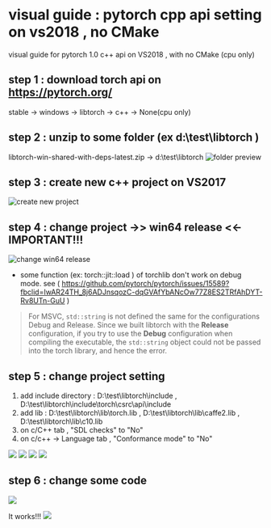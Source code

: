 # visual guide : pytorch cpp api setting on vs2018 , no CMake 
visual guide for pytorch 1.0 c++ api  on VS2018 , with no CMake (cpu only)


## step 1 : download torch api on https://pytorch.org/ 
  stable -> windows -> libtorch -> c++ -> None(cpu only) 

## step 2 : unzip to some folder (ex d:\test\libtorch )
  libtorch-win-shared-with-deps-latest.zip -> d:\test\libtorch
  ![folder preview](https://github.com/nomoreid/visual_guide_pytorch_cpp_api_vs2018_no_cmake/blob/master/screenshot/0.PNG)

## step 3 : create new c++ project on VS2017
  ![create new project](https://github.com/nomoreid/visual_guide_pytorch_cpp_api_vs2018_no_cmake/blob/master/screenshot/1.png)

## step 4 : change project ->> win64 release <<- IMPORTANT!!!
  ![change win64 release](https://github.com/nomoreid/visual_guide_pytorch_cpp_api_vs2018_no_cmake/blob/master/screenshot/_44.PNG)
  * some function (ex: torch::jit::load )  of torchlib don't work on debug mode. see ( https://github.com/pytorch/pytorch/issues/15589?fbclid=IwAR24TH_8j6ADJnsqozC-dqGVAfYbANcOw77Z8ES2TRfAhDYT-Rv8UTn-GuU ) 
  
  > For MSVC, `std::string` is not defined the same for the configurations Debug and Release. Since we built libtorch with the **Release** configuration, if you try to use the **Debug** configuration when compiling the executable, the `std::string` object could not be passed into the torch library, and hence the error.

## step 5 : change project setting
  1. add include directory : D:\test\libtorch\include   ,  D:\test\libtorch\include\torch\csrc\api\include
  2. add lib : D:\test\libtorch\lib\torch.lib , D:\test\libtorch\lib\caffe2.lib , D:\test\libtorch\lib\c10.lib
  3. on c/C++ tab ,  "SDL checks" to "No"
  4. on c/c++ -> Language tab ,  "Conformance mode" to "No"
  
  ![](https://github.com/nomoreid/visual_guide_pytorch_cpp_api_vs2018_no_cmake/blob/master/screenshot/9.png)
  ![](https://github.com/nomoreid/visual_guide_pytorch_cpp_api_vs2018_no_cmake/blob/master/screenshot/8.png)
  ![](https://github.com/nomoreid/visual_guide_pytorch_cpp_api_vs2018_no_cmake/blob/master/screenshot/5.png)
  ![](https://github.com/nomoreid/visual_guide_pytorch_cpp_api_vs2018_no_cmake/blob/master/screenshot/6.png)

## step 6 : change some code

  ![](https://github.com/nomoreid/visual_guide_pytorch_cpp_api_vs2018_no_cmake/blob/master/screenshot/11.png)
  
  It works!!!
  ![](https://github.com/nomoreid/visual_guide_pytorch_cpp_api_vs2018_no_cmake/blob/master/screenshot/14.png)
